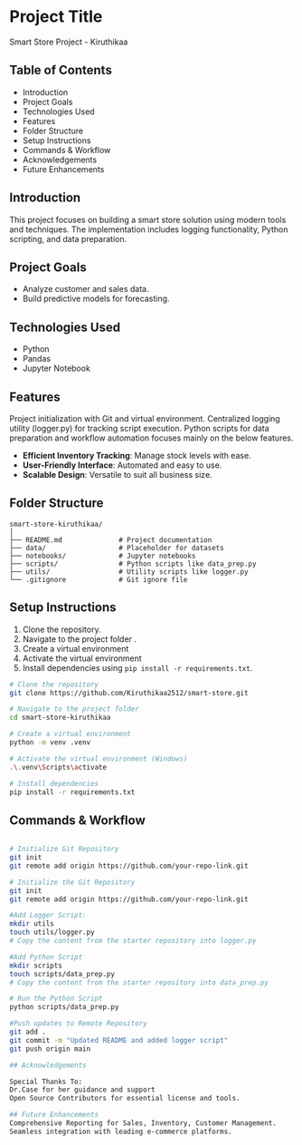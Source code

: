 # Project Title
Smart Store Project - Kiruthikaa

## Table of Contents
- Introduction
- Project Goals
- Technologies Used
- Features
- Folder Structure
- Setup Instructions
- Commands & Workflow
- Acknowledgements
- Future Enhancements

## Introduction
This project focuses on building a smart store solution using modern tools and techniques. The implementation includes logging functionality, Python scripting, and data preparation.

## Project Goals
- Analyze customer and sales data.
- Build predictive models for forecasting.

## Technologies Used
- Python
- Pandas
- Jupyter Notebook

## Features
Project initialization with Git and virtual environment.
Centralized logging utility (logger.py) for tracking script execution.
Python scripts for data preparation and workflow automation focuses mainly on the below features. 
- **Efficient Inventory Tracking**: Manage stock levels with ease.
- **User-Friendly Interface**: Automated and easy to use.
- **Scalable Design**: Versatile to suit all business size. 

## Folder Structure
```
smart-store-kiruthikaa/
│
├── README.md              # Project documentation  
├── data/                  # Placeholder for datasets  
├── notebooks/             # Jupyter notebooks  
├── scripts/               # Python scripts like data_prep.py  
├── utils/                 # Utility scripts like logger.py  
└── .gitignore             # Git ignore file  
```

## Setup Instructions
1. Clone the repository.
2. Navigate to the project folder . 
3. Create a virtual environment
4. Activate the virtual environment
5. Install dependencies using `pip install -r requirements.txt`.

```bash
# Clone the repository
git clone https://github.com/Kiruthikaa2512/smart-store.git

# Navigate to the project folder
cd smart-store-kiruthikaa

# Create a virtual environment
python -m venv .venv

# Activate the virtual environment (Windows)
.\.venv\Scripts\activate

# Install dependencies
pip install -r requirements.txt
```
## Commands & Workflow
```bash

# Initialize Git Repository
git init  
git remote add origin https://github.com/your-repo-link.git  

# Initialize the Git Repository
git init  
git remote add origin https://github.com/your-repo-link.git  

#Add Logger Script:
mkdir utils  
touch utils/logger.py  
# Copy the content from the starter repository into logger.py  

#Add Python Script
mkdir scripts  
touch scripts/data_prep.py  
# Copy the content from the starter repository into data_prep.py  

# Run the Python Script
python scripts/data_prep.py  

#Push updates to Remote Repository
git add .  
git commit -m "Updated README and added logger script"  
git push origin main  

## Acknowledgements

Special Thanks To:
Dr.Case for her guidance and support
Open Source Contributors for essential license and tools. 

## Future Enhancements
Comprehensive Reporting for Sales, Inventory, Customer Management. 
Seamless integration with leading e-commerce platforms. 